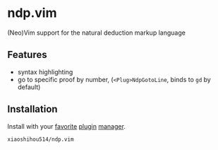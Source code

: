 # ndp.vim

(Neo)Vim support for the natural deduction markup language

## Features

- syntax highlighting
- go to specific proof by number, (`<Plug>NdpGotoLine`, binds to `gd` by default)

## Installation

Install with your [favorite](https://github.com/junegunn/vim-plug) [plugin](https://github.com/folke/lazy.nvim) [manager](https://github.com/nvim-neorocks/rocks-git.nvim).

```
xiaoshihou514/ndp.vim
```
